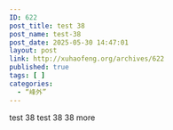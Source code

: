```yaml
---
ID: 622
post_title: test 38
post_name: test-38
post_date: 2025-05-30 14:47:01
layout: post
link: http://xuhaofeng.org/archives/622
published: true
tags: [ ]
categories:
  - “峰外”
---
```

test 38
test 38 38 more
